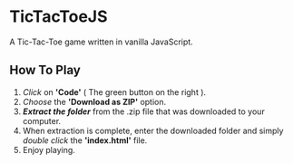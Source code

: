 # TicTacToeJS
A Tic-Tac-Toe game written in vanilla JavaScript.
## How To Play
1. _Click_ on **'Code'** ( The green button on the right ).
2. _Choose_ the **'Download as ZIP'** option.
3. **_Extract the folder_** from the .zip file that was downloaded to your computer.
4. When extraction is complete, enter the downloaded folder and simply _double click_ the **'index.html'** file.
5. Enjoy playing.
